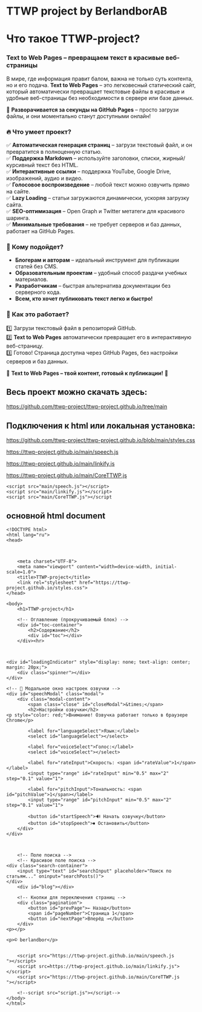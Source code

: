 # TTWP project by BerlandborAB 

# Что такое TTWP-project?

### **Text to Web Pages – превращаем текст в красивые веб-страницы**  

В мире, где информация правит балом, важна не только суть контента, но и его подача. **Text to Web Pages** – это легковесный статический сайт, который автоматически превращает текстовые файлы в красивые и удобные веб-страницы без необходимости в сервере или базе данных.  

📌 **Разворачивается за секунды на GitHub Pages** – просто загрузи файлы, и они моментально станут доступными онлайн!  

### 🔥 **Что умеет проект?**  
✅ **Автоматическая генерация страниц** – загрузи текстовый файл, и он превратится в полноценную статью.  
✅ **Поддержка Markdown** – используйте заголовки, списки, жирный/курсивный текст без HTML.  
✅ **Интерактивные ссылки** – поддержка YouTube, Google Drive, изображений, аудио и видео.  
✅ **Голосовое воспроизведение** – любой текст можно озвучить прямо на сайте.  
✅ **Lazy Loading** – статьи загружаются динамически, ускоряя загрузку сайта.  
✅ **SEO-оптимизация** – Open Graph и Twitter метатеги для красивого шаринга.  
✅ **Минимальные требования** – не требует серверов и баз данных, работает на GitHub Pages.  

### 🚀 **Кому подойдет?**  
- **Блогерам и авторам** – идеальный инструмент для публикации статей без CMS.  
- **Образовательным проектам** – удобный способ раздачи учебных материалов.  
- **Разработчикам** – быстрая альтернатива документации без серверного кода.  
- **Всем, кто хочет публиковать текст легко и быстро!**  

### 🎯 **Как это работает?**  
1️⃣ Загрузи текстовый файл в репозиторий GitHub.  
2️⃣ **Text to Web Pages** автоматически превращает его в интерактивную веб-страницу.  
3️⃣ Готово! Страница доступна через GitHub Pages, без настройки серверов и баз данных.  

📢 **Text to Web Pages – твой контент, готовый к публикации!** 🚀  

## Весь проект можно скачать здесь:

https://github.com/ttwp-project/ttwp-project.github.io/tree/main

## Подключения к html или локальная установка:

https://github.com/ttwp-project/ttwp-project.github.io/blob/main/styles.css 

https://ttwp-project.github.io/main/speech.js

https://ttwp-project.github.io/main/linkify.js

https://ttwp-project.github.io/main/CoreTTWP.js


    <script src="main/speech.js"></script>
    <script src="main/linkify.js"></script>
    <script src="main/CoreTTWP.js"></script



## основной html document 

```
<!DOCTYPE html>
<html lang="ru">
<head>



    <meta charset="UTF-8">
    <meta name="viewport" content="width=device-width, initial-scale=1.0">
    <title>TTWP-project</title>
    <link rel="stylesheet" href="https://ttwp-project.github.io/styles.css">
</head>

<body>
    <h1>TTWP-project</h1>

    <!-- Оглавление (прокручиваемый блок) -->
    <div id="toc-container">
        <h2>Содержание</h2>
        <div id="toc"></div>
    </div><hr>


    
<div id="loadingIndicator" style="display: none; text-align: center; margin: 20px;">
    <div class="spinner"></div>
</div>

<!-- 🌟 Модальное окно настроек озвучки -->
<div id="speechModal" class="modal">
    <div class="modal-content">
        <span class="close" id="closeModal">&times;</span>
        <h2>Настройки озвучки</h2>
<p style="color: red;">Внимание! Озвучка работает только в браузере Chrome</p>

        <label for="languageSelect">Язык:</label>
        <select id="languageSelect"></select>

        <label for="voiceSelect">Голос:</label>
        <select id="voiceSelect"></select>

        <label for="rateInput">Скорость: <span id="rateValue">1</span></label>
        <input type="range" id="rateInput" min="0.5" max="2" step="0.1" value="1">

        <label for="pitchInput">Тональность: <span id="pitchValue">1</span></label>
        <input type="range" id="pitchInput" min="0.5" max="2" step="0.1" value="1">

        <button id="startSpeech">🔊 Начать озвучку</button>
        <button id="stopSpeech">⏹ Остановить</button>
    </div>
</div>



    <!-- Поле поиска -->
    <!-- Красивое поле поиска -->
<div class="search-container">
    <input type="text" id="searchInput" placeholder="Поиск по статьям..." oninput="searchPosts()">
</div>
    <div id="blog"></div>

    <!-- Кнопки для переключения страниц -->
    <div class="pagination">
        <button id="prevPage">← Назад</button>
        <span id="pageNumber">Страница 1</span>
        <button id="nextPage">Вперёд →</button>
    </div>
<p></p>

<p>© berlandbor</p>

    
    <script src="https://ttwp-project.github.io/main/speech.js
"></script>
    <script src=https://ttwp-project.github.io/main/linkify.js"></script>
    <script src="https://ttwp-project.github.io/main/CoreTTWP.js
"></script>

    <!--script src="script.js"></script-->
</body>
</html>


```


